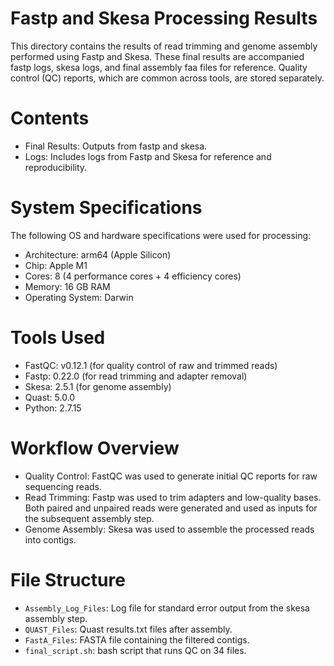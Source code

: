 # Fastp and Skesa Processing Results

This directory contains the results of read trimming and genome assembly performed using Fastp and Skesa. These final results are accompanied fastp logs, skesa logs, and final assembly faa files for reference. Quality control (QC) reports, which are common across tools, are stored separately.

# Contents
- Final Results: Outputs from fastp and skesa.
- Logs: Includes logs from Fastp and Skesa for reference and reproducibility.

# System Specifications
The following OS and hardware specifications were used for processing:
- Architecture: arm64 (Apple Silicon)
- Chip: Apple M1
- Cores: 8 (4 performance cores + 4 efficiency cores)
- Memory: 16 GB RAM
- Operating System: Darwin

# Tools Used
- FastQC: v0.12.1 (for quality control of raw and trimmed reads)
- Fastp: 0.22.0 (for read trimming and adapter removal)
- Skesa: 2.5.1 (for genome assembly)
- Quast: 5.0.0
- Python: 2.7.15

# Workflow Overview
- Quality Control:
FastQC was used to generate initial QC reports for raw sequencing reads.
- Read Trimming:
Fastp was used to trim adapters and low-quality bases. Both paired and unpaired reads were generated and used as inputs for the subsequent assembly step.
- Genome Assembly:
Skesa was used to assemble the processed reads into contigs.

# File Structure
- `Assembly_Log_Files`: Log file for standard error output from the skesa assembly step.
- `QUAST_Files`: Quast results.txt files after assembly.
- `FastA_Files`: FASTA file containing the filtered contigs.
- `final_script.sh`: bash script that runs QC on 34 files. 


